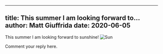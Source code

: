 ___
title: This summer I am looking forward to...
author: Matt Giuffrida
date: 2020-06-05
---

This summer I am looking forward to sunshine!
![Sun](https://www.google.com/imgres?imgurl=https%3A%2F%2Fcdn.the-scientist.com%2Fassets%2FarticleNo%2F64395%2FaImg%2F27146%2Fcould-a-dose-of-sunshine-make-you-smarter--l.jpg&imgrefurl=https%3A%2F%2Fwww.the-scientist.com%2Fdaily-news%2Fcould-a-dose-of-sunshine-make-you-smarter-64395&tbnid=XAeFhNciKRgmuM&vet=12ahUKEwj-j-eG8erpAhXBBN8KHU_YDrUQMygAegUIARDbAQ..i&docid=mPaKx6SJW2Hs2M&w=1200&h=600&q=sunshine&safe=strict&ved=2ahUKEwj-j-eG8erpAhXBBN8KHU_YDrUQMygAegUIARDbAQ)

Comment your reply here.
